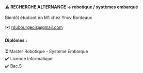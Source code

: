 #### ⚠️ RECHERCHE ALTERNANCE -> robotique / systèmes embarqué

Bientôt étudiant en M1 chez Ynov Bordeaux

✉️ rdubourgeois@gmail.com



#### Diplômes :
⏳ Master Robotique - Systeme Embarqué \
✔️ Licence Informatique \
✔️ Bac.S


<!--
**TheRobinPk/TheRobinPk** is a ✨ _special_ ✨ repository because its `README.md` (this file) appears on your GitHub profile.

Here are some ideas to get you started:

- 🔭 I’m currently working on ...
- 🌱 I’m currently learning ...
- 👯 I’m looking to collaborate on ...
- 🤔 I’m looking for help with ...
- 💬 Ask me about ...
- 📫 How to reach me: ...
- 😄 Pronouns: ...
- ⚡ Fun fact: ...
-->
